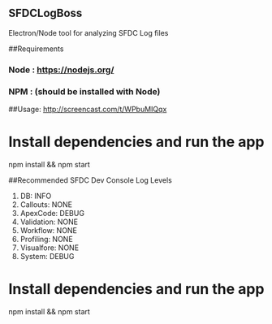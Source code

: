 
## SFDCLogBoss
Electron/Node tool for analyzing SFDC Log files

##Requirements
### Node : https://nodejs.org/
### NPM : (should be installed with Node)

##Usage: http://screencast.com/t/WPbuMIQqx
# Install dependencies and run the app
npm install && npm start

##Recommended SFDC Dev Console Log Levels
1. DB: INFO
1. Callouts: NONE
1. ApexCode: DEBUG
1. Validation: NONE
1. Workflow: NONE
1. Profiling: NONE
1. Visualfore: NONE
1. System: DEBUG


# Install dependencies and run the app
npm install && npm start